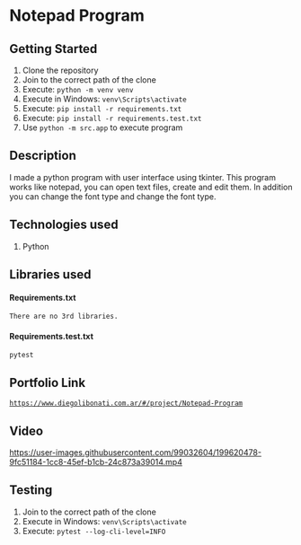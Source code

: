 # Notepad Program

## Getting Started

1. Clone the repository
2. Join to the correct path of the clone
3. Execute: `python -m venv venv`
4. Execute in Windows: `venv\Scripts\activate`
5. Execute: `pip install -r requirements.txt`
6. Execute: `pip install -r requirements.test.txt`
7. Use `python -m src.app` to execute program

## Description

I made a python program with user interface using tkinter. This program works like notepad, you can open text files, create and edit them. In addition you can change the font type and change the font type.

## Technologies used

1. Python

## Libraries used

#### Requirements.txt

```
There are no 3rd libraries.
```

#### Requirements.test.txt

```
pytest
```

## Portfolio Link

[`https://www.diegolibonati.com.ar/#/project/Notepad-Program`](https://www.diegolibonati.com.ar/#/project/Notepad-Program)

## Video

https://user-images.githubusercontent.com/99032604/199620478-9fc51184-1cc8-45ef-b1cb-24c873a39014.mp4

## Testing

1. Join to the correct path of the clone
2. Execute in Windows: `venv\Scripts\activate`
3. Execute: `pytest --log-cli-level=INFO`